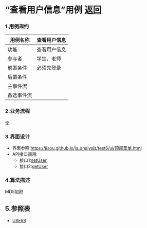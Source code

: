 # “查看用户信息”用例 [返回](../Readme.md)
### 1.用例规约

|用例名称|查看用户信息|
|-------|:-------------|
|功能|查看用户信息|
|参与者|学生，老师|
|前置条件|必须先登录|
|后置条件| |
|主事件流| |
|备选事件流|   |


### 2.业务流程
  无
### 3.界面设计
* 界面参照:https://jiaou.github.io/is_analysis/test6/ui/顶部菜单.html
* API接口调用:
  * 接口1:[setUser](../接口/setUser.md)
  * 接口2:[getUser](../接口/getUser.md)
### 4.算法描述
MD5加密

## 5.参照表
* [USERS](../数据库设计.md/#USERS)